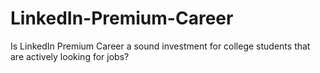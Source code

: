 # LinkedIn-Premium-Career
Is LinkedIn Premium Career a sound investment for college students that are actively looking for jobs?
